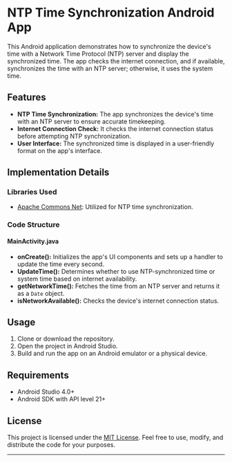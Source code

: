 # NTP Time Synchronization Android App

This Android application demonstrates how to synchronize the device's time with a Network Time Protocol (NTP) server and display the synchronized time. The app checks the internet connection, and if available, synchronizes the time with an NTP server; otherwise, it uses the system time.

## Features

- **NTP Time Synchronization:** The app synchronizes the device's time with an NTP server to ensure accurate timekeeping.
- **Internet Connection Check:** It checks the internet connection status before attempting NTP synchronization.
- **User Interface:** The synchronized time is displayed in a user-friendly format on the app's interface.

## Implementation Details

### Libraries Used

- [Apache Commons Net](https://commons.apache.org/proper/commons-net/): Utilized for NTP time synchronization.

### Code Structure

#### MainActivity.java

- **onCreate():** Initializes the app's UI components and sets up a handler to update the time every second.
- **UpdateTime():** Determines whether to use NTP-synchronized time or system time based on internet availability.
- **getNetworkTime():** Fetches the time from an NTP server and returns it as a `Date` object.
- **isNetworkAvailable():** Checks the device's internet connection status.

## Usage

1. Clone or download the repository.
2. Open the project in Android Studio.
3. Build and run the app on an Android emulator or a physical device.

## Requirements

- Android Studio 4.0+
- Android SDK with API level 21+


## License

This project is licensed under the [MIT License](LICENSE). Feel free to use, modify, and distribute the code for your purposes.

---
